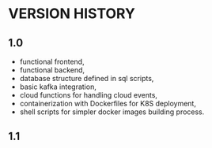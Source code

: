 # VERSION HISTORY

## 1.0
- functional frontend,
- functional backend,
- database structure defined in sql scripts,
- basic kafka integration,
- cloud functions for handling cloud events,
- containerization with Dockerfiles for K8S deployment,
- shell scripts for simpler docker images building process.

## 1.1